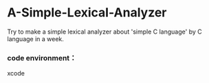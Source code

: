 # A-Simple-Lexical-Analyzer
Try to make a simple lexical analyzer about 'simple C language' by C language in a week. 

### code environment：
xcode
